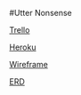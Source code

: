 #Utter Nonsense

[Trello](https://trello.com/b/Qk5L7lbY/project-two-ga)

[Heroku]()

[Wireframe](wireframe.jpg)

[ERD](ERD.jpg)